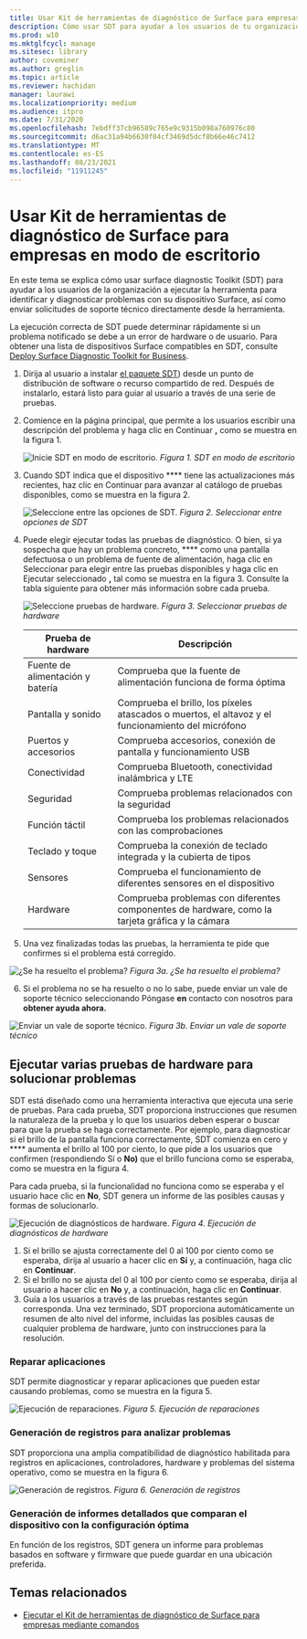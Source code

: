 ```yaml
---
title: Usar Kit de herramientas de diagnóstico de Surface para empresas en modo de escritorio
description: Cómo usar SDT para ayudar a los usuarios de tu organización a ejecutar la herramienta para identificar y diagnosticar problemas con el dispositivo Surface, así como enviar solicitudes de soporte técnico directamente desde la herramienta.
ms.prod: w10
ms.mktglfcycl: manage
ms.sitesec: library
author: coveminer
ms.author: greglin
ms.topic: article
ms.reviewer: hachidan
manager: laurawi
ms.localizationpriority: medium
ms.audience: itpro
ms.date: 7/31/2020
ms.openlocfilehash: 7ebdff37cb96589c765e9c9315b098a760976c80
ms.sourcegitcommit: d6ac31a94b6630f04cf3469d5dcf8b66e46c7412
ms.translationtype: MT
ms.contentlocale: es-ES
ms.lasthandoff: 08/23/2021
ms.locfileid: "11911245"
---
```

# <a name="use-surface-diagnostic-toolkit-for-business-in-desktop-mode"></a>Usar Kit de herramientas de diagnóstico de Surface para empresas en modo de escritorio

En este tema se explica cómo usar surface diagnostic Toolkit (SDT) para ayudar a los usuarios de la organización a ejecutar la herramienta para identificar y diagnosticar problemas con su dispositivo Surface, así como enviar solicitudes de soporte técnico directamente desde la herramienta. 

La ejecución correcta de SDT puede determinar rápidamente si un problema notificado se debe a un error de hardware o de usuario. Para obtener una lista de dispositivos Surface compatibles en SDT, consulte [Deploy Surface Diagnostic Toolkit for Business](surface-diagnostic-toolkit-business.md).


1. Dirija al usuario a instalar [el paquete SDT](surface-diagnostic-toolkit-business.md#preparing-the-sdt-package-for-distribution)) desde un punto de distribución de software o recurso compartido de red. Después de instalarlo, estará listo para guiar al usuario a través de una serie de pruebas. 

2. Comience en la página principal, que permite a los usuarios escribir una descripción del problema y haga clic en Continuar **,** como se muestra en la figura 1.

    ![Inicie SDT en modo de escritorio. ](images/sdt-desk-1.png)
 *Figura 1. SDT en modo de escritorio*

3. Cuando SDT indica que el dispositivo **** tiene las actualizaciones más recientes, haz clic en Continuar para avanzar al catálogo de pruebas disponibles, como se muestra en la figura 2.

    ![Seleccione entre las opciones de SDT. ](images/sdt1.png)
 *Figura 2. Seleccionar entre opciones de SDT*

4. Puede elegir ejecutar todas las pruebas de diagnóstico. O bien, si ya sospecha que hay un problema concreto, **** como una pantalla defectuosa o un problema de fuente de alimentación, haga clic en Seleccionar para elegir entre las pruebas disponibles y haga clic en Ejecutar seleccionado **,** tal como se muestra en la figura 3. Consulte la tabla siguiente para obtener más información sobre cada prueba. 

    ![Seleccione pruebas de hardware. ](images/sdt2.png)
 *Figura 3. Seleccionar pruebas de hardware*

    Prueba de hardware | Descripción
    --- | ---
    Fuente de alimentación y batería |  Comprueba que la fuente de alimentación funciona de forma óptima
    Pantalla y sonido   | Comprueba el brillo, los píxeles atascados o muertos, el altavoz y el funcionamiento del micrófono
    Puertos y accesorios   | Comprueba accesorios, conexión de pantalla y funcionamiento USB
    Conectividad |  Comprueba Bluetooth, conectividad inalámbrica y LTE
    Seguridad    | Comprueba problemas relacionados con la seguridad
    Función táctil   | Comprueba los problemas relacionados con las comprobaciones
    Teclado y toque |    Comprueba la conexión de teclado integrada y la cubierta de tipos
    Sensores | Comprueba el funcionamiento de diferentes sensores en el dispositivo
    Hardware |  Comprueba problemas con diferentes componentes de hardware, como la tarjeta gráfica y la cámara

5. Una vez finalizadas todas las pruebas, la herramienta te pide que confirmes si el problema está corregido. 

 ![¿Se ha resuelto el problema? ](images/sdt3.png)
 *Figura 3a. ¿Se ha resuelto el problema?*

6. Si el problema no se ha resuelto o no lo sabe, puede enviar un vale de soporte técnico seleccionando Póngase **en** contacto con nosotros para **obtener ayuda ahora.**
 
 ![Enviar un vale de soporte técnico. ](images/sdt4.png)
 *Figura 3b. Enviar un vale de soporte técnico*

<span id="multiple" />

## <a name="running-multiple-hardware-tests-to-troubleshoot-issues"></a>Ejecutar varias pruebas de hardware para solucionar problemas

SDT está diseñado como una herramienta interactiva que ejecuta una serie de pruebas. Para cada prueba, SDT proporciona instrucciones que resumen la naturaleza de la prueba y lo que los usuarios deben esperar o buscar para que la prueba se haga correctamente. Por ejemplo, para diagnosticar si el brillo de la pantalla funciona correctamente, SDT comienza en cero y **** aumenta el brillo al 100 por ciento, lo que pide a los usuarios que confirmen (respondiendo Sí o **No)** que el brillo funciona como se esperaba, como se muestra en la figura 4. 

Para cada prueba, si la funcionalidad no funciona como se esperaba y el usuario hace clic en **No**, SDT genera un informe de las posibles causas y formas de solucionarlo. 

![Ejecución de diagnósticos de hardware. ](images/sdt-desk-4.png)
 *Figura 4. Ejecución de diagnósticos de hardware*

1. Si el brillo se ajusta correctamente del 0 al 100 por ciento como se esperaba, dirija al usuario a hacer clic en **Sí** y, a continuación, haga clic en **Continuar**. 
2. Si el brillo no se ajusta del 0 al 100 por ciento como se esperaba, dirija al usuario a hacer clic en **No** y, a continuación, haga clic en **Continuar**. 
3. Guía a los usuarios a través de las pruebas restantes según corresponda. Una vez terminado, SDT proporciona automáticamente un resumen de alto nivel del informe, incluidas las posibles causas de cualquier problema de hardware, junto con instrucciones para la resolución.


### <a name="repairing-applications"></a>Reparar aplicaciones

SDT permite diagnosticar y reparar aplicaciones que pueden estar causando problemas, como se muestra en la figura 5.

![Ejecución de reparaciones. ](images/sdt-desk-5.png)
 *Figura 5. Ejecución de reparaciones*
<span id="logs" />

### <a name="generating-logs-for-analyzing-issues"></a>Generación de registros para analizar problemas 

SDT proporciona una amplia compatibilidad de diagnóstico habilitada para registros en aplicaciones, controladores, hardware y problemas del sistema operativo, como se muestra en la figura 6.

![Generación de registros. ](images/sdt-desk-6.png)
 *Figura 6. Generación de registros*

<span id="detailed-report" />

### <a name="generating-detailed-report-comparing-device-vs-optimal-configuration"></a>Generación de informes detallados que comparan el dispositivo con la configuración óptima

En función de los registros, SDT genera un informe para problemas basados en software y firmware que puede guardar en una ubicación preferida.

## <a name="related-topics"></a>Temas relacionados

- [Ejecutar el Kit de herramientas de diagnóstico de Surface para empresas mediante comandos](surface-diagnostic-toolkit-command-line.md)

